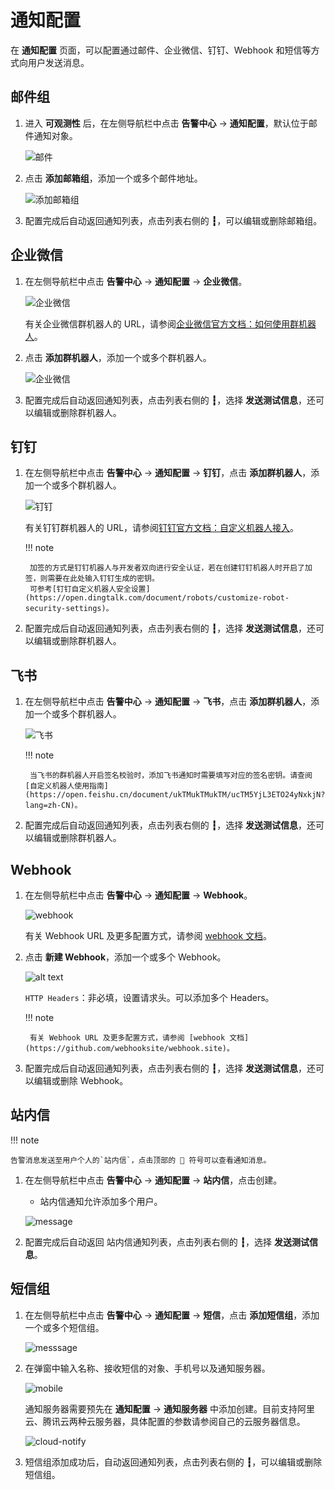 # 通知配置

在 __通知配置__ 页面，可以配置通过邮件、企业微信、钉钉、Webhook 和短信等方式向用户发送消息。

## 邮件组

1. 进入 __可观测性__ 后，在左侧导航栏中点击 __告警中心__ -> __通知配置__，默认位于邮件通知对象。

    ![邮件](../../images/email01.png)

2. 点击 __添加邮箱组__，添加一个或多个邮件地址。

    ![添加邮箱组](https://docs.daocloud.io/daocloud-docs-images/docs/zh/docs/insight/images/email01.png)

3. 配置完成后自动返回通知列表，点击列表右侧的 __┇__，可以编辑或删除邮箱组。

## 企业微信

1. 在左侧导航栏中点击 __告警中心__ -> __通知配置__ -> __企业微信__。

    ![企业微信](../../images/wechatbot01.png)

    有关企业微信群机器人的 URL，请参阅[企业微信官方文档：如何使用群机器人](https://developer.work.weixin.qq.com/document/path/91770)。

2. 点击 __添加群机器人__，添加一个或多个群机器人。

    ![企业微信](https://docs.daocloud.io/daocloud-docs-images/docs/zh/docs/insight/images/wechatbot01.png)

3. 配置完成后自动返回通知列表，点击列表右侧的 __┇__，选择 __发送测试信息__，还可以编辑或删除群机器人。

## 钉钉

1. 在左侧导航栏中点击 __告警中心__ -> __通知配置__ -> __钉钉__，点击 __添加群机器人__，添加一个或多个群机器人。

    ![钉钉](../../images/dingding.png)

    有关钉钉群机器人的 URL，请参阅[钉钉官方文档：自定义机器人接入](https://open.dingtalk.com/document/robots/custom-robot-access)。

    !!! note

        加签的方式是钉钉机器人与开发者双向进行安全认证，若在创建钉钉机器人时开启了加签，则需要在此处输入钉钉生成的密钥。
        可参考[钉钉自定义机器人安全设置](https://open.dingtalk.com/document/robots/customize-robot-security-settings)。

1. 配置完成后自动返回通知列表，点击列表右侧的 __┇__，选择 __发送测试信息__，还可以编辑或删除群机器人。

## 飞书

1. 在左侧导航栏中点击 __告警中心__ -> __通知配置__ -> __飞书__，点击 __添加群机器人__，添加一个或多个群机器人。

    ![飞书](../../images/notify-01.png)

    !!! note

        当飞书的群机器人开启签名校验时，添加飞书通知时需要填写对应的签名密钥。请查阅 [自定义机器人使用指南](https://open.feishu.cn/document/ukTMukTMukTM/ucTM5YjL3ETO24yNxkjN?lang=zh-CN)。

2. 配置完成后自动返回通知列表，点击列表右侧的 __┇__，选择 __发送测试信息__，还可以编辑或删除群机器人。

## Webhook

1. 在左侧导航栏中点击 __告警中心__ -> __通知配置__ -> __Webhook__。

    ![webhook](../../images/webhook01.png)

    有关 Webhook URL 及更多配置方式，请参阅 [webhook 文档](https://github.com/webhooksite/webhook.site)。

2. 点击 __新建 Webhook__，添加一个或多个 Webhook。

    ![alt text](../../images/webhook.png)

    `HTTP Headers`：非必填，设置请求头。可以添加多个 Headers。

    !!! note

        有关 Webhook URL 及更多配置方式，请参阅 [webhook 文档](https://github.com/webhooksite/webhook.site)。

3. 配置完成后自动返回通知列表，点击列表右侧的 __┇__，选择 __发送测试信息__，还可以编辑或删除 Webhook。

## 站内信

!!! note

    告警消息发送至用户个人的`站内信`，点击顶部的 🔔 符号可以查看通知消息。

1. 在左侧导航栏中点击 __告警中心__ -> __通知配置__ -> __站内信__，点击创建。

    - 站内信通知允许添加多个用户。

    ![message](../../images/notify-02.png)

2. 配置完成后自动返回 站内信通知列表，点击列表右侧的 __┇__，选择 __发送测试信息__。

## 短信组

1. 在左侧导航栏中点击 __告警中心__ -> __通知配置__ -> __短信__，点击 __添加短信组__，添加一个或多个短信组。

    ![messsage](../../images/notify7.png)

2. 在弹窗中输入名称、接收短信的对象、手机号以及通知服务器。

    ![mobile](https://docs.daocloud.io/daocloud-docs-images/docs/zh/docs/insight/images/notify07.png)

    通知服务器需要预先在 __通知配置__ -> __通知服务器__ 中添加创建。目前支持阿里云、腾讯云两种云服务器，具体配置的参数请参阅自己的云服务器信息。

    ![cloud-notify](https://docs.daocloud.io/daocloud-docs-images/docs/zh/docs/insight/images/notify08.png)

3. 短信组添加成功后，自动返回通知列表，点击列表右侧的 __┇__，可以编辑或删除短信组。
